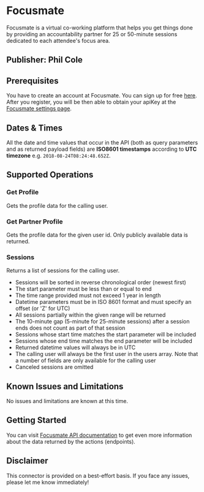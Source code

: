 # Focusmate

Focusmate is a virtual co-working platform that helps you get things done by providing an accountability partner for 25 or 50-minute sessions dedicated to each attendee's focus area.

## Publisher: Phil Cole

## Prerequisites

You have to create an account at Focusmate. You can sign up for free [here](https://focusmate.com). After you register, you will be then able to obtain your apiKey at the [Focusmate settings page](https://www.focusmate.com/profile/edit-p).

## Dates & Times

All the date and time values that occur in the API (both as query parameters and as returned payload fields) are **ISO8601 timestamps** according to **UTC timezone** e.g. `2018-08-24T08:24:48.652Z`.

## Supported Operations

### Get Profile

Gets the profile data for the calling user.

### Get Partner Profile

Gets the profile data for the given user id. Only publicly available data is returned.

### Sessions

Returns a list of sessions for the calling user.

* Sessions will be sorted in reverse chronological order (newest first)
* The start parameter must be less than or equal to end
* The time range provided must not exceed 1 year in length
* Datetime parameters must be in ISO 8601 format and must specify an offset (or 'Z' for UTC)
* All sessions partially within the given range will be returned
* The 10-minute gap (5-minute for 25-minute sessions) after a session ends does not count as part of that session
* Sessions whose start time matches the start parameter will be included
* Sessions whose end time matches the end parameter will be included
* Returned datetime values will always be in UTC
* The calling user will always be the first user in the users array. Note that a number of fields are only available for the calling user
* Canceled sessions are omitted

## Known Issues and Limitations

No issues and limitations are known at this time.

## Getting Started

You can visit [Focusmate API documentation](https://apidocs.focusmate.com/) to get even more information about the data returned by the actions (endpoints).

## Disclaimer

This connector is provided on a best-effort basis. If you face any issues, please let me know immediately!
